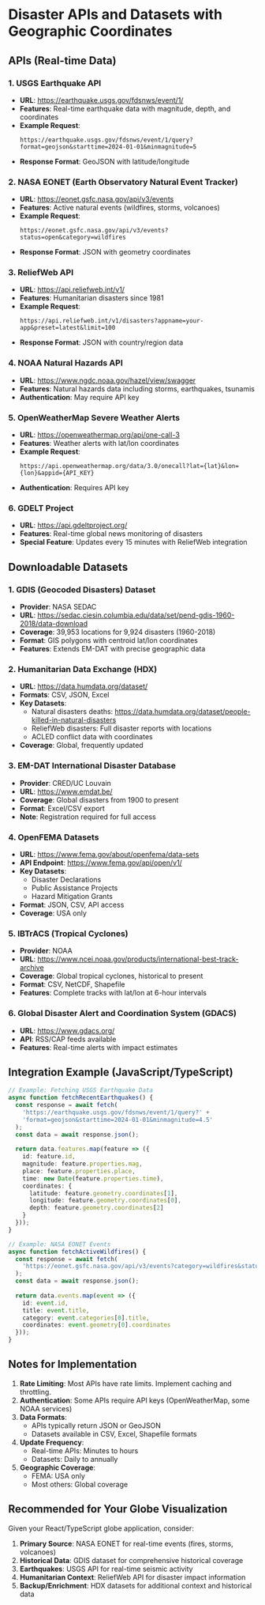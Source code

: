# Disaster APIs and Datasets with Geographic Coordinates

## APIs (Real-time Data)

### 1. **USGS Earthquake API**
- **URL**: https://earthquake.usgs.gov/fdsnws/event/1/
- **Features**: Real-time earthquake data with magnitude, depth, and coordinates
- **Example Request**: 
  ```
  https://earthquake.usgs.gov/fdsnws/event/1/query?format=geojson&starttime=2024-01-01&minmagnitude=5
  ```
- **Response Format**: GeoJSON with latitude/longitude

### 2. **NASA EONET (Earth Observatory Natural Event Tracker)**
- **URL**: https://eonet.gsfc.nasa.gov/api/v3/events
- **Features**: Active natural events (wildfires, storms, volcanoes)
- **Example Request**:
  ```
  https://eonet.gsfc.nasa.gov/api/v3/events?status=open&category=wildfires
  ```
- **Response Format**: JSON with geometry coordinates

### 3. **ReliefWeb API**
- **URL**: https://api.reliefweb.int/v1/
- **Features**: Humanitarian disasters since 1981
- **Example Request**:
  ```
  https://api.reliefweb.int/v1/disasters?appname=your-app&preset=latest&limit=100
  ```
- **Response Format**: JSON with country/region data

### 4. **NOAA Natural Hazards API**
- **URL**: https://www.ngdc.noaa.gov/hazel/view/swagger
- **Features**: Natural hazards data including storms, earthquakes, tsunamis
- **Authentication**: May require API key

### 5. **OpenWeatherMap Severe Weather Alerts**
- **URL**: https://openweathermap.org/api/one-call-3
- **Features**: Weather alerts with lat/lon coordinates
- **Example Request**:
  ```
  https://api.openweathermap.org/data/3.0/onecall?lat={lat}&lon={lon}&appid={API_KEY}
  ```
- **Authentication**: Requires API key

### 6. **GDELT Project**
- **URL**: https://api.gdeltproject.org/
- **Features**: Real-time global news monitoring of disasters
- **Special Feature**: Updates every 15 minutes with ReliefWeb integration

## Downloadable Datasets

### 1. **GDIS (Geocoded Disasters) Dataset**
- **Provider**: NASA SEDAC
- **URL**: https://sedac.ciesin.columbia.edu/data/set/pend-gdis-1960-2018/data-download
- **Coverage**: 39,953 locations for 9,924 disasters (1960-2018)
- **Format**: GIS polygons with centroid lat/lon coordinates
- **Features**: Extends EM-DAT with precise geographic data

### 2. **Humanitarian Data Exchange (HDX)**
- **URL**: https://data.humdata.org/dataset/
- **Formats**: CSV, JSON, Excel
- **Key Datasets**:
  - Natural disasters deaths: https://data.humdata.org/dataset/people-killed-in-natural-disasters
  - ReliefWeb disasters: Full disaster reports with locations
  - ACLED conflict data with coordinates
- **Coverage**: Global, frequently updated

### 3. **EM-DAT International Disaster Database**
- **Provider**: CRED/UC Louvain
- **URL**: https://www.emdat.be/
- **Coverage**: Global disasters from 1900 to present
- **Format**: Excel/CSV export
- **Note**: Registration required for full access

### 4. **OpenFEMA Datasets**
- **URL**: https://www.fema.gov/about/openfema/data-sets
- **API Endpoint**: https://www.fema.gov/api/open/v1/
- **Key Datasets**:
  - Disaster Declarations
  - Public Assistance Projects
  - Hazard Mitigation Grants
- **Format**: JSON, CSV, API access
- **Coverage**: USA only

### 5. **IBTrACS (Tropical Cyclones)**
- **Provider**: NOAA
- **URL**: https://www.ncei.noaa.gov/products/international-best-track-archive
- **Coverage**: Global tropical cyclones, historical to present
- **Format**: CSV, NetCDF, Shapefile
- **Features**: Complete tracks with lat/lon at 6-hour intervals

### 6. **Global Disaster Alert and Coordination System (GDACS)**
- **URL**: https://www.gdacs.org/
- **API**: RSS/CAP feeds available
- **Features**: Real-time alerts with impact estimates

## Integration Example (JavaScript/TypeScript)

```typescript
// Example: Fetching USGS Earthquake Data
async function fetchRecentEarthquakes() {
  const response = await fetch(
    'https://earthquake.usgs.gov/fdsnws/event/1/query?' +
    'format=geojson&starttime=2024-01-01&minmagnitude=4.5'
  );
  const data = await response.json();
  
  return data.features.map(feature => ({
    id: feature.id,
    magnitude: feature.properties.mag,
    place: feature.properties.place,
    time: new Date(feature.properties.time),
    coordinates: {
      latitude: feature.geometry.coordinates[1],
      longitude: feature.geometry.coordinates[0],
      depth: feature.geometry.coordinates[2]
    }
  }));
}

// Example: NASA EONET Events
async function fetchActiveWildfires() {
  const response = await fetch(
    'https://eonet.gsfc.nasa.gov/api/v3/events?category=wildfires&status=open'
  );
  const data = await response.json();
  
  return data.events.map(event => ({
    id: event.id,
    title: event.title,
    category: event.categories[0].title,
    coordinates: event.geometry[0].coordinates
  }));
}
```

## Notes for Implementation

1. **Rate Limiting**: Most APIs have rate limits. Implement caching and throttling.
2. **Authentication**: Some APIs require API keys (OpenWeatherMap, some NOAA services)
3. **Data Formats**: 
   - APIs typically return JSON or GeoJSON
   - Datasets available in CSV, Excel, Shapefile formats
4. **Update Frequency**:
   - Real-time APIs: Minutes to hours
   - Datasets: Daily to annually
5. **Geographic Coverage**:
   - FEMA: USA only
   - Most others: Global coverage

## Recommended for Your Globe Visualization

Given your React/TypeScript globe application, consider:

1. **Primary Source**: NASA EONET for real-time events (fires, storms, volcanoes)
2. **Historical Data**: GDIS dataset for comprehensive historical coverage
3. **Earthquakes**: USGS API for real-time seismic activity
4. **Humanitarian Context**: ReliefWeb API for disaster impact information
5. **Backup/Enrichment**: HDX datasets for additional context and historical data